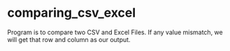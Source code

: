 # comparing_csv_excel
Program is to compare two CSV and Excel Files. If any value mismatch, we will get that row and column as our output.
